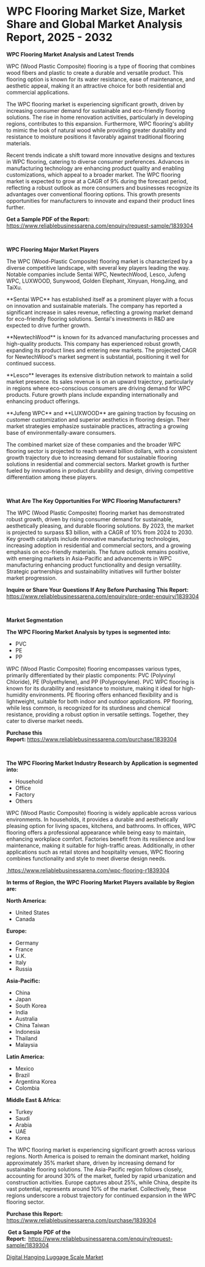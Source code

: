 <p><h1>WPC Flooring Market Size, Market Share and Global Market Analysis Report, 2025 - 2032</h1></p><p><strong>WPC Flooring Market Analysis and Latest Trends</strong></p>
<p><p>WPC (Wood Plastic Composite) flooring is a type of flooring that combines wood fibers and plastic to create a durable and versatile product. This flooring option is known for its water resistance, ease of maintenance, and aesthetic appeal, making it an attractive choice for both residential and commercial applications.</p><p>The WPC flooring market is experiencing significant growth, driven by increasing consumer demand for sustainable and eco-friendly flooring solutions. The rise in home renovation activities, particularly in developing regions, contributes to this expansion. Furthermore, WPC flooring's ability to mimic the look of natural wood while providing greater durability and resistance to moisture positions it favorably against traditional flooring materials.</p><p>Recent trends indicate a shift toward more innovative designs and textures in WPC flooring, catering to diverse consumer preferences. Advances in manufacturing technology are enhancing product quality and enabling customizations, which appeal to a broader market. The WPC flooring market is expected to grow at a CAGR of 9% during the forecast period, reflecting a robust outlook as more consumers and businesses recognize its advantages over conventional flooring options. This growth presents opportunities for manufacturers to innovate and expand their product lines further.</p></p>
<p><strong>Get a Sample PDF of the Report:&nbsp;</strong> <a href="https://www.reliablebusinessarena.com/enquiry/request-sample/1839304?utm_campaign=2039&utm_medium=2&utm_source=Github&utm_content=ia&utm_term=07022025&utm_id=wpc-flooring">https://www.reliablebusinessarena.com/enquiry/request-sample/1839304</a></p>
<p>&nbsp;</p>
<p><strong>WPC Flooring Major Market Players</strong></p>
<p><p>The WPC (Wood-Plastic Composite) flooring market is characterized by a diverse competitive landscape, with several key players leading the way. Notable companies include Sentai WPC, NewtechWood, Lesco, Jufeng WPC, LUXWOOD, Sunywood, Golden Elephant, Xinyuan, HongJing, and TaiXu.</p><p>**Sentai WPC** has established itself as a prominent player with a focus on innovation and sustainable materials. The company has reported a significant increase in sales revenue, reflecting a growing market demand for eco-friendly flooring solutions. Sentai's investments in R&D are expected to drive further growth.</p><p>**NewtechWood** is known for its advanced manufacturing processes and high-quality products. This company has experienced robust growth, expanding its product lines and entering new markets. The projected CAGR for NewtechWood's market segment is substantial, positioning it well for continued success.</p><p>**Lesco** leverages its extensive distribution network to maintain a solid market presence. Its sales revenue is on an upward trajectory, particularly in regions where eco-conscious consumers are driving demand for WPC products. Future growth plans include expanding internationally and enhancing product offerings.</p><p>**Jufeng WPC** and **LUXWOOD** are gaining traction by focusing on customer customization and superior aesthetics in flooring design. Their market strategies emphasize sustainable practices, attracting a growing base of environmentally-aware consumers.</p><p>The combined market size of these companies and the broader WPC flooring sector is projected to reach several billion dollars, with a consistent growth trajectory due to increasing demand for sustainable flooring solutions in residential and commercial sectors. Market growth is further fueled by innovations in product durability and design, driving competitive differentiation among these players.</p></p>
<p>&nbsp;</p>
<p><strong>What Are The Key Opportunities For WPC Flooring Manufacturers?</strong></p>
<p><p>The WPC (Wood Plastic Composite) flooring market has demonstrated robust growth, driven by rising consumer demand for sustainable, aesthetically pleasing, and durable flooring solutions. By 2023, the market is projected to surpass $3 billion, with a CAGR of 10% from 2024 to 2030. Key growth catalysts include innovative manufacturing technologies, increasing adoption in residential and commercial sectors, and a growing emphasis on eco-friendly materials. The future outlook remains positive, with emerging markets in Asia-Pacific and advancements in WPC manufacturing enhancing product functionality and design versatility. Strategic partnerships and sustainability initiatives will further bolster market progression.</p></p>
<p><strong>Inquire or Share Your Questions If Any Before Purchasing This Report:</strong> <a href="https://www.reliablebusinessarena.com/enquiry/pre-order-enquiry/1839304?utm_campaign=2039&utm_medium=2&utm_source=Github&utm_content=ia&utm_term=07022025&utm_id=wpc-flooring">https://www.reliablebusinessarena.com/enquiry/pre-order-enquiry/1839304</a></p>
<p>&nbsp;</p>
<p><strong>Market Segmentation</strong></p>
<p><strong>The WPC Flooring Market Analysis by types is segmented into:</strong></p>
<p><ul><li>PVC</li><li>PE</li><li>PP</li></ul></p>
<p><p>WPC (Wood Plastic Composite) flooring encompasses various types, primarily differentiated by their plastic components: PVC (Polyvinyl Chloride), PE (Polyethylene), and PP (Polypropylene). PVC WPC flooring is known for its durability and resistance to moisture, making it ideal for high-humidity environments. PE flooring offers enhanced flexibility and is lightweight, suitable for both indoor and outdoor applications. PP flooring, while less common, is recognized for its sturdiness and chemical resistance, providing a robust option in versatile settings. Together, they cater to diverse market needs.</p></p>
<p><strong>Purchase this Report:&nbsp;</strong><a href="https://www.reliablebusinessarena.com/purchase/1839304?utm_campaign=2039&utm_medium=2&utm_source=Github&utm_content=ia&utm_term=07022025&utm_id=wpc-flooring">https://www.reliablebusinessarena.com/purchase/1839304</a></p>
<p>&nbsp;</p>
<p><strong>The WPC Flooring Market Industry Research by Application is segmented into:</strong></p>
<p><ul><li>Household</li><li>Office</li><li>Factory</li><li>Others</li></ul></p>
<p><p>WPC (Wood Plastic Composite) flooring is widely applicable across various environments. In households, it provides a durable and aesthetically pleasing option for living spaces, kitchens, and bathrooms. In offices, WPC flooring offers a professional appearance while being easy to maintain, enhancing workplace comfort. Factories benefit from its resilience and low maintenance, making it suitable for high-traffic areas. Additionally, in other applications such as retail stores and hospitality venues, WPC flooring combines functionality and style to meet diverse design needs.</p></p>
<p><a href="https://www.reliablebusinessarena.com/wpc-flooring-r1839304?utm_campaign=2039&utm_medium=2&utm_source=Github&utm_content=ia&utm_term=07022025&utm_id=wpc-flooring">&nbsp;https://www.reliablebusinessarena.com/wpc-flooring-r1839304</a></p>
<p><strong>In terms of Region, the WPC Flooring Market Players available by Region are:</strong></p>
<p>
    <p> <strong> North America: </strong>
        <ul>
            <li>United States</li>
            <li>Canada</li>
        </ul>
        </p> 
    <p> <strong> Europe: </strong>
        <ul>
            <li>Germany</li>
            <li>France</li>
            <li>U.K.</li>
            <li>Italy</li>
            <li>Russia</li>
        </ul>
        </p> 
    <p> <strong> Asia-Pacific: </strong>
        <ul>
            <li>China</li>
            <li>Japan</li>
            <li>South Korea</li>
            <li>India</li>
            <li>Australia</li>
            <li>China Taiwan</li>
            <li>Indonesia</li>
            <li>Thailand</li>
            <li>Malaysia</li>
        </ul>
        </p> 
    <p> <strong> Latin America: </strong>
        <ul>
            <li>Mexico</li>
            <li>Brazil</li>
            <li>Argentina Korea</li>
            <li>Colombia</li>
        </ul>
        </p> 
    <p> <strong> Middle East & Africa: </strong>
        <ul>
            <li>Turkey</li>
            <li>Saudi</li>
            <li>Arabia</li>
            <li>UAE</li>
            <li>Korea</li>
        </ul>
    </p>
    </p>
<p><p>The WPC flooring market is experiencing significant growth across various regions. North America is poised to remain the dominant market, holding approximately 35% market share, driven by increasing demand for sustainable flooring solutions. The Asia-Pacific region follows closely, accounting for around 30% of the market, fueled by rapid urbanization and construction activities. Europe captures about 25%, while China, despite its vast potential, represents around 10% of the market. Collectively, these regions underscore a robust trajectory for continued expansion in the WPC flooring sector.</p></p>
<p><strong>Purchase this Report: </strong><a href="https://www.reliablebusinessarena.com/purchase/1839304?utm_campaign=2039&utm_medium=2&utm_source=Github&utm_content=ia&utm_term=07022025&utm_id=wpc-flooring">https://www.reliablebusinessarena.com/purchase/1839304</a></p>
<p>&nbsp;<strong>Get a Sample PDF of the Report:&nbsp;&nbsp;</strong><a href="https://www.reliablebusinessarena.com/enquiry/request-sample/1839304?utm_campaign=2039&utm_medium=2&utm_source=Github&utm_content=ia&utm_term=07022025&utm_id=wpc-flooring">https://www.reliablebusinessarena.com/enquiry/request-sample/1839304</a></p>
<p><strong></strong></p>
<p><p><a href="https://github.com/SamiaChowdhury801/Market-Research-Report-List-1/blob/main/digital-hanging-luggage-scale-market.md?utm_campaign=2039&utm_medium=2&utm_source=Github&utm_content=ia&utm_term=07022025&utm_id=wpc-flooring">Digital Hanging Luggage Scale Market</a></p></p>